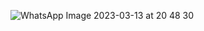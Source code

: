![WhatsApp Image 2023-03-13 at 20 48 30](https://user-images.githubusercontent.com/83288606/224746019-f156fe72-19b8-49f2-9514-aa9f29932e7d.jpeg)
